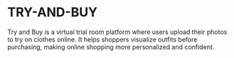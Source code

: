 # TRY-AND-BUY
Try and Buy is a virtual trial room platform where users upload their photos to try on clothes online. It helps shoppers visualize outfits before purchasing, making online shopping more personalized and confident.
